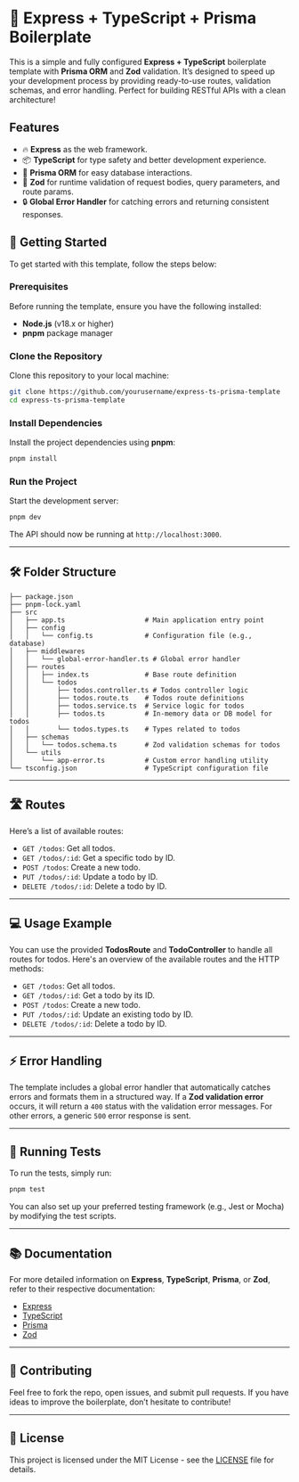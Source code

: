 # 🚀 Express + TypeScript + Prisma Boilerplate

This is a simple and fully configured **Express + TypeScript** boilerplate template with **Prisma ORM** and **Zod** validation. It’s designed to speed up your development process by providing ready-to-use routes, validation schemas, and error handling. Perfect for building RESTful APIs with a clean architecture!

## Features
- 🔥 **Express** as the web framework.
- 📦 **TypeScript** for type safety and better development experience.
- 🧹 **Prisma ORM** for easy database interactions.
- 📜 **Zod** for runtime validation of request bodies, query parameters, and route params.
- 🔒 **Global Error Handler** for catching errors and returning consistent responses.

## 🔧 Getting Started

To get started with this template, follow the steps below:

### Prerequisites

Before running the template, ensure you have the following installed:

- **Node.js** (v18.x or higher)
- **pnpm** package manager

### Clone the Repository

Clone this repository to your local machine:

```bash
git clone https://github.com/yourusername/express-ts-prisma-template
cd express-ts-prisma-template
```

### Install Dependencies

Install the project dependencies using **pnpm**:

```bash
pnpm install
```

### Run the Project

Start the development server:

```bash
pnpm dev
```

The API should now be running at `http://localhost:3000`.

---

## 🛠 Folder Structure

```
├── package.json
├── pnpm-lock.yaml
├── src
│   ├── app.ts                    # Main application entry point
│   ├── config
│   │   └── config.ts             # Configuration file (e.g., database)
│   ├── middlewares
│   │   └── global-error-handler.ts # Global error handler
│   ├── routes
│   │   ├── index.ts              # Base route definition
│   │   └── todos
│   │       ├── todos.controller.ts # Todos controller logic
│   │       ├── todos.route.ts    # Todos route definitions
│   │       ├── todos.service.ts  # Service logic for todos
│   │       ├── todos.ts          # In-memory data or DB model for todos
│   │       └── todos.types.ts    # Types related to todos
│   ├── schemas
│   │   └── todos.schema.ts       # Zod validation schemas for todos
│   └── utils
│       └── app-error.ts          # Custom error handling utility
└── tsconfig.json                 # TypeScript configuration file
```

---

## 🛣 Routes

Here’s a list of available routes:

- `GET /todos`: Get all todos.
- `GET /todos/:id`: Get a specific todo by ID.
- `POST /todos`: Create a new todo.
- `PUT /todos/:id`: Update a todo by ID.
- `DELETE /todos/:id`: Delete a todo by ID.

---

## 💻 Usage Example

You can use the provided **TodosRoute** and **TodoController** to handle all routes for todos. Here's an overview of the available routes and the HTTP methods:

- `GET /todos`: Get all todos.
- `GET /todos/:id`: Get a todo by its ID.
- `POST /todos`: Create a new todo.
- `PUT /todos/:id`: Update an existing todo by ID.
- `DELETE /todos/:id`: Delete a todo by ID.

---

## ⚡ Error Handling

The template includes a global error handler that automatically catches errors and formats them in a structured way. If a **Zod validation error** occurs, it will return a `400` status with the validation error messages. For other errors, a generic `500` error response is sent.

---

## 🔨 Running Tests

To run the tests, simply run:

```bash
pnpm test
```

You can also set up your preferred testing framework (e.g., Jest or Mocha) by modifying the test scripts.

---

## 📚 Documentation

For more detailed information on **Express**, **TypeScript**, **Prisma**, or **Zod**, refer to their respective documentation:

- [Express](https://expressjs.com/)
- [TypeScript](https://www.typescriptlang.org/)
- [Prisma](https://www.prisma.io/docs/)
- [Zod](https://zod.dev/)

---

## 🤝 Contributing

Feel free to fork the repo, open issues, and submit pull requests. If you have ideas to improve the boilerplate, don’t hesitate to contribute!

---

## 🎉 License

This project is licensed under the MIT License - see the [LICENSE](LICENSE) file for details.
